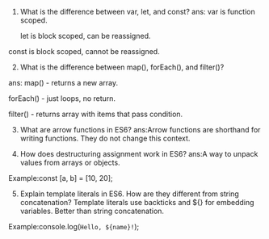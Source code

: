 
1) What is the difference between var, let, and const?
ans: var is function scoped.

   let is block scoped, can be reassigned.

  const is block scoped, cannot be reassigned.

  2) What is the difference between map(), forEach(), and filter()?

ans: map() - returns a new array.

forEach() - just loops, no return.

filter() - returns array with items that pass condition.

3) What are arrow functions in ES6?
 ans:Arrow functions are shorthand for writing functions. They do not change this context.

4) How does destructuring assignment work in ES6?
ans:A way to unpack values from arrays or objects.

Example:const [a, b] = [10, 20];

5) Explain template literals in ES6. How are they different from string concatenation?
Template literals use backticks and ${} for embedding variables. Better than string concatenation.

Example:console.log(`Hello, ${name}!`);